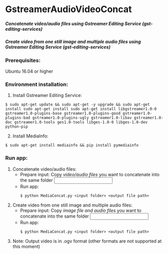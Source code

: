 # GstreamerAudioVideoConcat

##### Concatenate video/audio files using Gstreamer Editing Service (gst-editing-services)
##### Create video from one still image and multiple audio files using Gstreamer Editing Service (gst-editing-services)

### Prerequisites:
Ubuntu 16.04 or higher

### Environment installation:
1. Install Gstreamer Editing Service:
```
$ sudo apt-get update && sudo apt-get -y upgrade && sudo apt-get install sudo apt-get install sudo apt-get install libgstreamer1.0-0 gstreamer1.0-plugins-base gstreamer1.0-plugins-good gstreamer1.0-plugins-bad gstreamer1.0-plugins-ugly gstreamer1.0-libav gstreamer1.0-doc gstreamer1.0-tools ges1.0-tools libges-1.0-0 libges-1.0-dev python-pip
```

2. Install MediaInfo:
```
$ sudo apt-get install mediainfo && pip install pymediainfo
```
  
### Run app:
1. Concatenate video/audio files:
   - Prepare input: Copy *video/audio files* you want to concatenate into the same folder <input folder>
   - Run app:
     ```
     $ python MediaConcat.py <input folder> <output file path>
     ```
2. Create video from one still image and multiple audio files:
   - Prepare input: Copy *image file and audio files* you want to concatenate into the same folder <input folder>
   - Run app:
     ```
     $ python MediaConcat.py <input folder> <output file path>
     ```  
3. Note: Output video is in .ogv format (other formats are not supported at this moment)
